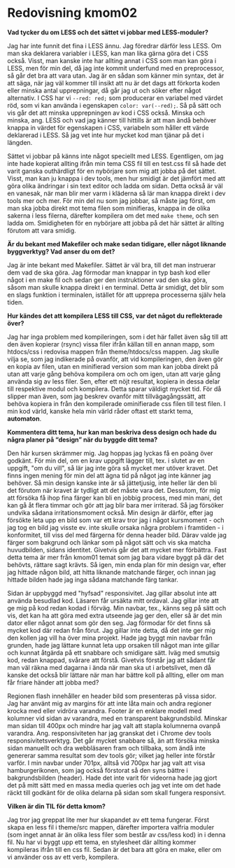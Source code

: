 ---
---
Redovisning kmom02
=========================

**Vad tycker du om LESS och det sättet vi jobbar med LESS-moduler?**

Jag har inte funnit det fina i LESS ännu. Jag föredrar därför less LESS. Om man ska deklarera variabler i LESS, kan man lika gärna göra det i CSS också. Visst, man kanske inte har allting annat i CSS som man kan göra i LESS, men för min del, då jag inte kommit underfund med en preprocessor, så går det bra att vara utan. Jag är en sådan som känner min syntax, det är att säga, när jag väl kommer till insikt att nu är det dags att förkorta koden eller minska antal upprepningar, då går jag ut och söker efter något alternativ. I CSS har vi `--red: red;` som producerar en variabel med värdet röd, som vi kan använda i egenskapen `color: var(--red);`. Så på sätt och vis går det att minska upprepningen av kod i CSS också. Minska och minska, ang. LESS och vad jag känner till hittills är att man ändå behöver knappa in värdet för egenskapen i CSS, variabeln som håller ett värde deklarerad i LESS. Så jag vet inte hur mycket kod man tjänar på det i längden.

Sättet vi jobbar på känns inte något speciellt med LESS. Egentligen, om jag inte hade kopierat allting ifrån min tema CSS fil till en test.css fil så hade det varit ganska outhärdligt för en nybörjare som mig att jobba på det sättet. Visst, man kan ju knappa i dev tools, men hur smidigt är det jämfört med att göra olika ändringar i sin text editor och ladda om sidan. Detta också är väl en vanesak, när man blir mer varm i kläderna så lär man knappa direkt i dev tools mer och mer. För min del nu som jag jobbar, så måste jag först, om man ska jobba direkt mot tema filen som minifieras, knappa in de olika sakerna i less filerna, därefter kompilera om det med `make theme`, och sen ladda om. Smidigheten för en nybörjare att jobba på det här sättet är allting förutom att vara smidig.

**Är du bekant med Makefiler och make sedan tidigare, eller något liknande byggverktyg? Vad anser du om det?**

Jag är inte bekant med Makefiler. Sättet är väl bra, till det man instruerar dem vad de ska göra. Jag förmodar man knappar in typ bash kod eller något i en make fil och sedan ger den instruktioner vad den ska göra, såsom man skulle knappa direkt i en terminal. Detta är smidigt, det blir som en slags funktion i terminalen, istället för att upprepa processerna själv hela tiden.

**Hur kändes det att kompilera LESS till CSS, var det något du reflekterade över?**

Jag har inga problem med kompileringen, som i det här fallet även såg till att den även kopierar (rsync) vissa filer ifrån källan till en annan mapp, som htdocs/css i redovisa mappen från theme/htdocs/css mappen. Jag skulle vilja se, som jag indikerade på ovanför, att vid kompileringen, den även gör en kopia av filen, utan en minifierad version som man kan jobba direkt på utan att varje gång behöva kompilera om och om igen, utan att varje gång använda sig av less filer. Sen, efter ett nöjt resultat, kopiera in dessa delar till respektive modul och kompilera. Detta sparar väldigt mycket tid. För då slipper man även, som jag beskrev ovanför mitt tillvägagångssätt, att behöva kopiera in från den kompilerade ominifierade css filen till test filen. I min kod värld, kanske hela min värld råder oftast ett starkt tema, **automaton**.

**Kommentera ditt tema, hur kan man beskriva dess design och hade du några planer på “design” när du byggde ditt tema?**

Den här kursen skrämmer mig. Jag hoppas jag lyckas få en poäng över godkänt. För min del, om en krav uppgift lägger till, tex. i slutet av en uppgift, "om du vill", så lär jag inte göra så mycket mer utöver kravet. Det finns ingen mening för min del att ägna tid på något jag inte känner jag behöver. Så min design kanske inte är så jättetjusig, inte heller lär den bli det förutom när kravet är tydligt att det måste vara det. Dessutom, för mig att försöka få ihop fina färger kan bli en jobbig process, med min mani, det kan gå åt flera timmar och gör att jag blir bara mer irriterad. Så jag försöker undvika sådana irritationsmoment också. Min design är därför, efter jag försökte leta upp en bild som var ett krav tror jag i något kursmoment - och jag tog en bild jag visste ev. inte skulle orsaka några problem i framtiden - i konformitet, till viss del med färgerna för denna header bild. Därav valde jag färger som bakgrund och länkar som på något sätt och vis ska matcha huvudbilden, sidans identitet. Givetvis går det att mycket mer förbättra. Fast detta tema är mer från kmom01 temat som jag bara vidare byggt på där det behövts, rättare sagt krävts. Så igen, min enda plan för min design var, efter jag hittade någon bild, att hitta liknande matchande färger, och innan jag hittade bilden hade jag inga sådana matchande färg tankar.

Sidan är uppbyggd med "hyfsad" responsivitet. Jag gillar absolut inte att använda besudlad kod. Läsaren får ursäkta mitt ordaval. Jag gillar inte att ge mig på kod redan kodad i förväg. Min navbar, tex., känns seg på sätt och vis, det kan ha att göra med extra utseende jag ger den, eller så är det min dator eller något annat som gör den seg. Jag förmodar för det finns så mycket kod där redan från förut. Jag gillar inte detta, då det inte ger mig den kollen jag vill ha över mina projekt. Hade jag byggt min navbar från grunden, hade jag lättare kunnat leta upp orsaken till något man inte gillar och kunnat åtgärda på ett snabbare och smidigare sätt. Iväg med smutsig kod, redan knappad, svårare att förstå. Givetvis förstår jag att sådant får man väl räkna med dagarna i ända när man ska ut i arbetslivet, men då kanske det också blir lättare när man har bättre koll på allting, eller om man får friare händer att jobba med?

Regionen flash innehåller en header bild som presenteras på vissa sidor. Jag har använt mig av margins för att inte låta main och andra regioner krocka med eller vidröra varandra. Footer är en enklare modell med kolumner vid sidan av varandra, med en transparent bakgrundsbild. Minskar man sidan till 400px och mindre har jag valt att stapla kolumnerna ovanpå varandra. Ang. responsiviteten har jag granskat det i Chrome dev tools responsivitetsverktyg. Det går mycket snabbare så, än att försöka minska sidan manuellt och dra webbläsaren fram och tillbaka, som ändå inte genererar samma resultat som dev tools gör; vilket jag heller inte förstår varför. I min navbar under 701px, alltså vid 700px har jag valt att visa hamburgerikonen, som jag också förstorat så den syns bättre i bakgrundsbilden (header). Hade det inte varit för videorna hade jag gjort det på mitt sätt med en massa media queries och jag vet inte om det hade räckt till godkänt för de olika delarna på sidan som skall fungera responsivt.

**Vilken är din TIL för detta kmom?**

Jag tror jag greppat lite mer hur skapandet av ett tema fungerar. Först skapa en less fil i theme/src mappen, därefter importera valfria moduler (som inget annat är än olika less filer som består av css/less kod) in i denna fil. Nu har vi byggt upp ett tema, en stylesheet där allting kommer kompileras ifrån till en css fil. Sedan är det bara att göra en make, eller om vi använder oss av ett verb, kompilera.